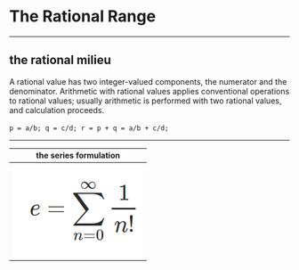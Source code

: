# The Rational Range

----


## the rational milieu

A rational value has two integer-valued components, the numerator and the denominator. Arithmetic with rational values applies conventional operations to rational values; usually arithmetic is performed with two rational values, and calculation proceeds. 

`p = a/b; q = c/d; r = p + q = a/b + c/d;`


-----

|      the series formulation         |
|:-----------------------------------:|
| ![e_series](assets/e_series.PNG)    |
